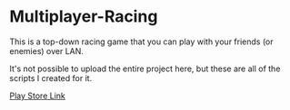 # Multiplayer-Racing

This is a top-down racing game that you can play with your friends (or enemies) over LAN.

It's not possible to upload the entire project here, but these are all of the scripts I created for it.

[Play Store Link](https://play.google.com/store/apps/details?id=com.Nova8fourD.ProjectRacecar)
